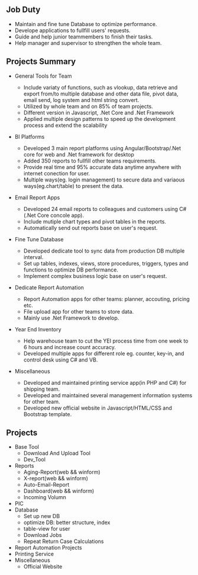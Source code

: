 ## Job Duty
* Maintain and fine tune Database to optimize performance.
* Develope applications to fullfill users' requests.
* Guide and help junior teammembers to finish their tasks.
* Help manager and supervisor to strengthen the whole team.

## Projects Summary
* General Tools for Team
  * Include variaty of functions, such as vlookup, data retrieve and export from/to multiple database and other data file, pivot data, email send, log system and html string convert.
  * Utilized by whole team and on 85% of team projects.
  * Different version in Javascript, .Net Core and .Net Framework
  * Applied multiple design patterns to speed up the development process and extend the scalability 

* BI Platforms
  * Developed 3 main report platforms using Angular/Bootstrap/.Net core for web and .Net framework for desktop
  * Added 350 reports to fullfill other teams requirements.
  * Provide real time and 95% accurate data anytime anywhere with internet conection for user.
  * Multiple ways(eg. login management) to secure data and variaous ways(eg.chart/table) to present the data.
  
* Email Report Apps
  * Developed 24 email reports to colleagues and customers using C#(.Net Core concole app).
  * Include mutiple chart types and pivot tables in the reports.
  * Automatically send out reports base on user's request.

* Fine Tune Database
  * Developed dedicate tool to sync data from production DB multiple interval.
  * Set up tables, indexes, views, store procedures, triggers, types and functions to optimize DB performance.
  * Implement complex business logic base on user's request.

* Dedicate Report Automation
  * Report Automation apps for other teams: planner, accouting, pricing etc.
  * File upload app for other teams to store data.
  * Mainly use .Net Framework to develop.

* Year End Inventory
  * Help warehouse team to cut the YEI process time from one week to 6 hours and increase count accuracy.
  * Developed multiple apps for different role eg. counter, key-in, and control desk using C# and VB.

* Miscellaneous
  * Developed and maintained printing service app(in PHP and C#) for shipping team.
  * Developed and maintained several management information systems for other team.
  * Developed new official website in Javascript/HTML/CSS and Bootstrap template.


## Projects 
 * Base Tool
   * Download And Upload Tool
   * Dev_Tool
* Reports
  * Aging-Report(web && winform)
  * X-report(web && winform)
  * Auto-Email-Report
  * Dashboard(web && winform)
  * Incoming Volumn
* PIC
* Database
   * Set up new DB
   * optimize DB: better structure, index
   * table-view for user
   * Download Jobs
   * Repeat Return Case Calculations
* Report Automation Projects
* Printing Service
* Miscellaneous
  * Official Website
